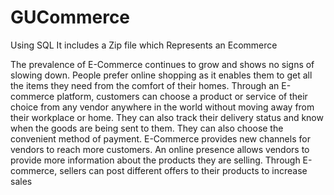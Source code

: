 # GUCommerce
Using SQL
It includes a Zip file which Represents an Ecommerce 

The prevalence of E-Commerce continues to grow and shows no signs of slowing down. People prefer
online shopping as it enables them to get all the items they need from the comfort of their homes.
Through an E-commerce platform, customers can choose a product or service of their choice from any
vendor anywhere in the world without moving away from their workplace or home. They can also track
their delivery status and know when the goods are being sent to them. They can also choose the convenient
method of payment.
E-Commerce provides new channels for vendors to reach more customers. An online presence allows vendors
to provide more information about the products they are selling. Through E-commerce, sellers can
post different offers to their products to increase sales
